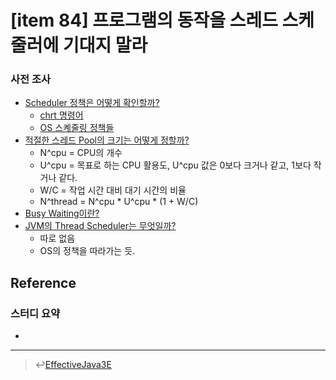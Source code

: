 # [item 84] 프로그램의 동작을 스레드 스케줄러에 기대지 말라

### 사전 조사
- [Scheduler 정책은 어떻게 확인할까?](https://stackoverflow.com/questions/13062887/how-to-get-thread-scheduling-policy-from-console)
    - [chrt 명령어](https://linux-tips.com/t/how-to-use-chrt-command/268)
    - [OS 스켸줄링 정책들](https://palpit.tistory.com/622)
- [적절한 스레드 Pool의 크기는 어떻게 정할까?](https://12bme.tistory.com/368)
    - N^cpu = CPU의 개수
    - U^cpu = 목표로 하는 CPU 활용도, U^cpu 값은 0보다 크거나 같고, 1보다 작거나 같다.
    - W/C = 작업 시간 대비 대기 시간의 비율
    - N^thread = N^cpu * U^cpu * (1 + W/C)
- [Busy Waiting이란?](https://nesoy.github.io/articles/2019-06/OS-Busy-Waiting)
- [JVM의 Thread Scheduler는 무엇일까?](https://stackoverflow.com/questions/2816011/what-is-the-jvm-scheduling-algorithm)
    - 따로 없음
    - OS의 정책을 따라가는 듯.


## Reference



### 스터디 요약
-
---

> :leftwards_arrow_with_hook:[EffectiveJava3E](/EffectiveJava3E/README.md)

